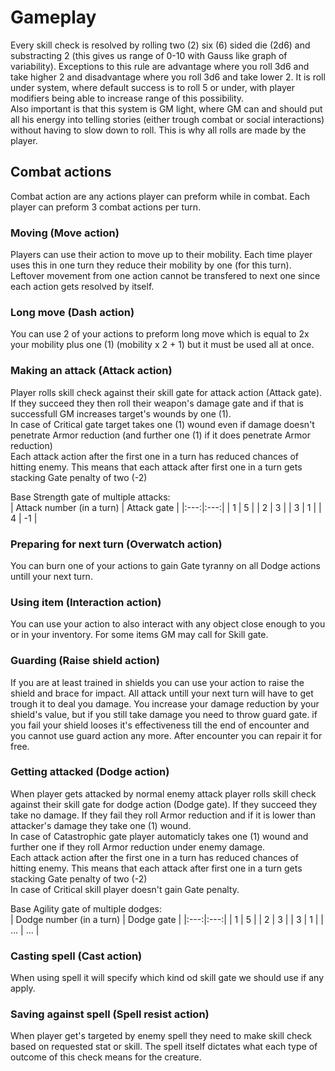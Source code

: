 # Gameplay

Every skill check is resolved by rolling two (2) six (6) sided die (2d6) and substracting 2 (this gives us range of 0-10 with Gauss like graph of variability). Exceptions to this rule are advantage where you roll 3d6 and take higher 2 and disadvantage where you roll 3d6 and take lower 2. It is roll under system, where default success is to roll 5 or under, with player modifiers being able to increase range of this possibility.  
Also important is that this system is GM light, where GM can and should put all his energy into telling stories (either trough combat or social interactions) without having to slow down to roll. This is why all rolls are made by the player.  

## Combat actions

Combat action are any actions player can preform while in combat. Each player can preform 3 combat actions per turn.

### Moving (Move action)

Players can use their action to move up to their mobility. Each time player uses this in one turn they reduce their mobility by one (for this turn). Leftover movement from one action cannot be transfered to next one since each action gets resolved by itself.

### Long move (Dash action)

You can use 2 of your actions to preform long move which is equal to 2x your mobility plus one (1) (mobility x 2 + 1) but it must be used all at once.

### Making an attack (Attack action)

Player rolls skill check against their skill gate for attack action (Attack gate). If they succeed they then roll their weapon's damage gate and if that is successfull GM increases target's wounds by one (1).  
In case of Critical gate target takes one (1) wound even if damage doesn't penetrate Armor reduction (and further one (1) if it does penetrate Armor reduction)   
Each attack action after the first one in a turn has reduced chances of hitting enemy. This means that each attack after first one in a turn gets stacking Gate penalty of two (-2)

Base Strength gate of multiple attacks:  
| Attack number (in a turn) | Attack gate |
|:---:|:---:|
| 1 | 5 |
| 2 | 3 |
| 3 | 1 |
| 4 | -1 |

### Preparing for next turn (Overwatch action)

You can burn one of your actions to gain Gate tyranny on all Dodge actions untill your next turn.

### Using item (Interaction action) 

You can use your action to also interact with any object close enough to you or in your inventory. For some items GM may call for Skill gate.

### Guarding (Raise shield action)

If you are at least trained in shields you can use your action to raise the shield and brace for impact. All attack untill your next turn will have to get trough it to deal you damage. You increase your damage reduction by your shield's value, but if you still take damage you need to throw guard gate. if you fail your shield looses it's effectiveness till the end of encounter and you cannot use guard action any more. After encounter you can repair it for free.

### Getting attacked (Dodge action)

When player gets attacked by normal enemy attack player rolls skill check against their skill gate for dodge action (Dodge gate). If they succeed they take no damage. If they fail they roll Armor reduction and if it is lower than attacker's damage they take one (1) wound.  
In case of Catastrophic gate player automaticly takes one (1) wound and further one if they roll Armor reduction under enemy damage.   
Each attack action after the first one in a turn has reduced chances of hitting enemy. This means that each attack after first one in a turn gets stacking Gate penalty of two (-2)  
In case of Critical skill player doesn't gain Gate penalty.

Base Agility gate of multiple dodges:  
| Dodge number (in a turn) | Dodge gate |
|:---:|:---:|
| 1 | 5 |
| 2 | 3 |
| 3 | 1 |
| ... | ... |

### Casting spell (Cast action)

When using spell it will specify which kind od skill gate we should use if any apply.

### Saving against spell (Spell resist action)

When player get's targeted by enemy spell they need to make skill check based on requested stat or skill. The spell itself dictates what each type of outcome of this check means for the creature.